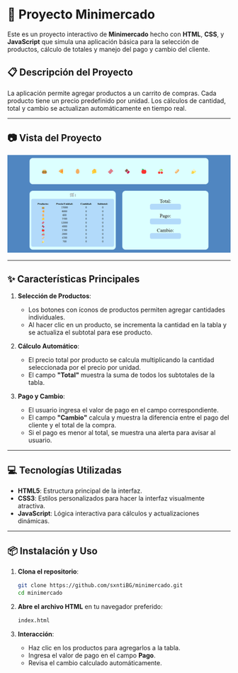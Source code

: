 
# 🛒 Proyecto Minimercado  
Este es un proyecto interactivo de **Minimercado** hecho con **HTML**, **CSS**, y **JavaScript** que simula una aplicación básica para la selección de productos, cálculo de totales y manejo del pago y cambio del cliente.

## 📋 Descripción del Proyecto  
La aplicación permite agregar productos a un carrito de compras. Cada producto tiene un precio predefinido por unidad. Los cálculos de cantidad, total y cambio se actualizan automáticamente en tiempo real.

---

## 📷 Vista del Proyecto  
![Vista del Proyecto](image.png)

---

## ✨ Características Principales  
1. **Selección de Productos**:  
   - Los botones con íconos de productos permiten agregar cantidades individuales.  
   - Al hacer clic en un producto, se incrementa la cantidad en la tabla y se actualiza el subtotal para ese producto.  

2. **Cálculo Automático**:  
   - El precio total por producto se calcula multiplicando la cantidad seleccionada por el precio por unidad.  
   - El campo **"Total"** muestra la suma de todos los subtotales de la tabla.

3. **Pago y Cambio**:  
   - El usuario ingresa el valor de pago en el campo correspondiente.  
   - El campo **"Cambio"** calcula y muestra la diferencia entre el pago del cliente y el total de la compra.  
   - Si el pago es menor al total, se muestra una alerta para avisar al usuario.

---

## 💻 Tecnologías Utilizadas  
- **HTML5**: Estructura principal de la interfaz.  
- **CSS3**: Estilos personalizados para hacer la interfaz visualmente atractiva.  
- **JavaScript**: Lógica interactiva para cálculos y actualizaciones dinámicas.

---

## 📦 Instalación y Uso  
1. **Clona el repositorio**:  
   ```bash
   git clone https://github.com/sxntiBG/minimercado.git
   cd minimercado
   ```

2. **Abre el archivo HTML** en tu navegador preferido:  
   ```bash
   index.html
   ```

3. **Interacción**:  
   - Haz clic en los productos para agregarlos a la tabla.  
   - Ingresa el valor de pago en el campo **Pago**.  
   - Revisa el cambio calculado automáticamente.